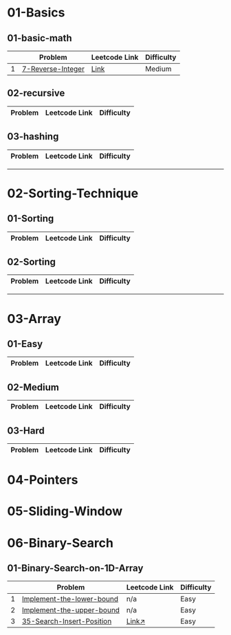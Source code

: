 # 01-Basics


## 01-basic-math
| |  Problem  |  Leetcode Link  |  Difficulty  |
|---|---|---| --- |
|1| [7-Reverse-Integer](https://github.com/VenkatRaman3103/Data-Structures-and-Algorithms/tree/main/01-Basics/01-Basics-Math/7-Reverse-Integer) | [Link](https://leetcode.com/problems/reverse-integer/description/) | Medium |

## 02-recursive
|  Problem  |  Leetcode Link  |  Difficulty  |
|---|---|---|

## 03-hashing
|  Problem  |  Leetcode Link  |  Difficulty  |
|---|---|---|


---

# 02-Sorting-Technique

## 01-Sorting

|  Problem  |  Leetcode Link  |  Difficulty  |
|---|---|---|

## 02-Sorting

|  Problem  |  Leetcode Link  |  Difficulty  |
|---|---|---|

---

# 03-Array

## 01-Easy

|  Problem  |  Leetcode Link  |  Difficulty  |
|---|---|---|


## 02-Medium

|  Problem  |  Leetcode Link  |  Difficulty  |
|---|---|---|

## 03-Hard

|  Problem  |  Leetcode Link  |  Difficulty  |
|---|---|---|

# 04-Pointers

# 05-Sliding-Window

# 06-Binary-Search

## 01-Binary-Search-on-1D-Array

|  |  Problem  |  Leetcode Link  |  Difficulty  |
|---|---|---| --- |
| 1 | [Implement-the-lower-bound](https://github.com/VenkatRaman3103/Data-Structures-and-Algorithms/tree/main/06-Binary-Search/01-Binary-search-on-1D-Array/Implement-the-lower-bound) | n/a | Easy |
| 2 | [Implement-the-upper-bound](https://github.com/VenkatRaman3103/Data-Structures-and-Algorithms/tree/main/06-Binary-Search/01-Binary-search-on-1D-Array/Implement-the-upper-bound) | n/a | Easy |
| 3 | [35-Search-Insert-Position](https://github.com/VenkatRaman3103/Data-Structures-and-Algorithms/tree/main/06-Binary-Search/01-Binary-search-on-1D-Array/35-Search-Insert-Position) | [Link↗](https://leetcode.com/problems/search-insert-position/description/) | Easy |